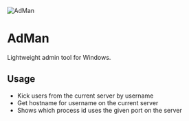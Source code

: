 ![AdMan](adman.ico)

# AdMan
Lightweight admin tool for Windows.

## Usage
- Kick users from the current server by username
- Get hostname for username on the current server
- Shows which process id uses the given port on the server
